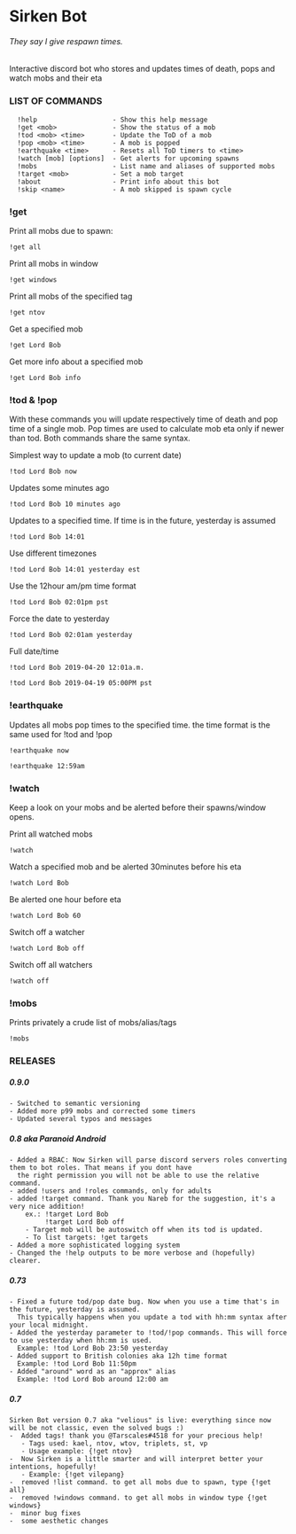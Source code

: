 # Sirken Bot
###### They say I give *respawn times*.

Interactive discord bot who stores and updates times of death, pops and watch mobs and their eta

### LIST OF COMMANDS
```
  !help                   - Show this help message
  !get <mob>              - Show the status of a mob 
  !tod <mob> <time>       - Update the ToD of a mob
  !pop <mob> <time>       - A mob is popped
  !earthquake <time>      - Resets all ToD timers to <time>
  !watch [mob] [options]  - Get alerts for upcoming spawns
  !mobs                   - List name and aliases of supported mobs
  !target <mob>           - Set a mob target
  !about                  - Print info about this bot
  !skip <name>            - A mob skipped is spawn cycle
```

### !get
Print all mobs due to spawn:
```
!get all
```
Print all mobs in window
```
!get windows
```
Print all mobs of the specified tag
```
!get ntov
 ```            
 Get a specified mob
 ```
!get Lord Bob
```
Get more info about a specified mob
```
!get Lord Bob info
```

### !tod & !pop
With these commands you will update respectively time of death and pop time of a single mob.
Pop times are used to calculate mob eta only if newer than tod.
Both commands share the same syntax.

Simplest way to update a mob (to current date)
```
!tod Lord Bob now
```
Updates some minutes ago
```
!tod Lord Bob 10 minutes ago
```
Updates to a specified time. If time is in the future, yesterday is assumed
```
!tod Lord Bob 14:01
```
Use different timezones
```                                   
!tod Lord Bob 14:01 yesterday est
```
Use the 12hour am/pm time format
```
!tod Lord Bob 02:01pm pst
```
Force the date to yesterday
```                         
!tod Lord Bob 02:01am yesterday
```
Full date/time
```
!tod Lord Bob 2019-04-20 12:01a.m.
```
```
!tod Lord Bob 2019-04-19 05:00PM pst
```

### !earthquake
Updates all mobs pop times to the specified time. the time format is the same used for !tod and !pop
```
!earthquake now
```
```
!earthquake 12:59am
```

### !watch
Keep a look on your mobs and be alerted before their spawns/window opens.

Print all watched mobs
```
!watch
```
Watch a specified mob and be alerted 30minutes before his eta
```
!watch Lord Bob
```
Be alerted one hour before eta
```
!watch Lord Bob 60
```
Switch off a watcher
```
!watch Lord Bob off
```
Switch off all watchers
```
!watch off
```

### !mobs
Prints privately a crude list of mobs/alias/tags
```
!mobs
```

### RELEASES

##### 0.9.0
```
- Switched to semantic versioning
- Added more p99 mobs and corrected some timers
- Updated several typos and messages
```

##### 0.8 aka Paranoid Android
```
- Added a RBAC: Now Sirken will parse discord servers roles converting them to bot roles. That means if you dont have
  the right permission you will not be able to use the relative command.
- added !users and !roles commands, only for adults
- added !target command. Thank you Nareb for the suggestion, it's a very nice addition!
    ex.: !target Lord Bob 
         !target Lord Bob off
    - Target mob will be autoswitch off when its tod is updated. 
    - To list targets: !get targets
- Added a more sophisticated logging system
- Changed the !help outputs to be more verbose and (hopefully) clearer.

```
##### 0.73
```
- Fixed a future tod/pop date bug. Now when you use a time that's in the future, yesterday is assumed.
  This typically happens when you update a tod with hh:mm syntax after your local midnight.
- Added the yesterday parameter to !tod/!pop commands. This will force to use yesterday when hh:mm is used.
  Example: !tod Lord Bob 23:50 yesterday
- Added support to British colonies aka 12h time format
  Example: !tod Lord Bob 11:50pm
- Added "around" word as an "approx" alias
  Example: !tod Lord Bob around 12:00 am
```
##### 0.7
```
Sirken Bot version 0.7 aka "velious" is live: everything since now will be not classic, even the solved bugs :)
-  Added tags! thank you @Tarscales#4518 for your precious help!
   - Tags used: kael, ntov, wtov, triplets, st, vp
   - Usage example: {!get ntov}
-  Now Sirken is a little smarter and will interpret better your intentions, hopefully!
   - Example: {!get vilepang}
-  removed !list command. to get all mobs due to spawn, type {!get all}
-  removed !windows command. to get all mobs in window type {!get windows}
-  minor bug fixes
-  some aesthetic changes
```
